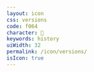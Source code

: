 ```yaml
---
layout: icon
css: versions
code: f064
character: 
keywords: history
uiWidth: 32
permalink: /icon/versions/
isIcon: true
---
```

